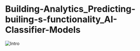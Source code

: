 # Building-Analytics_Predicting-builing-s-functionality_AI-Classifier-Models

![Intro](https://github.com/user-attachments/assets/f03238e8-d618-4f62-b7c3-d07707d9e632)
